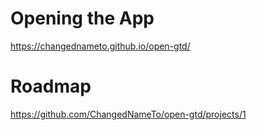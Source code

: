 # Opening the App

https://changednameto.github.io/open-gtd/

# Roadmap

https://github.com/ChangedNameTo/open-gtd/projects/1
